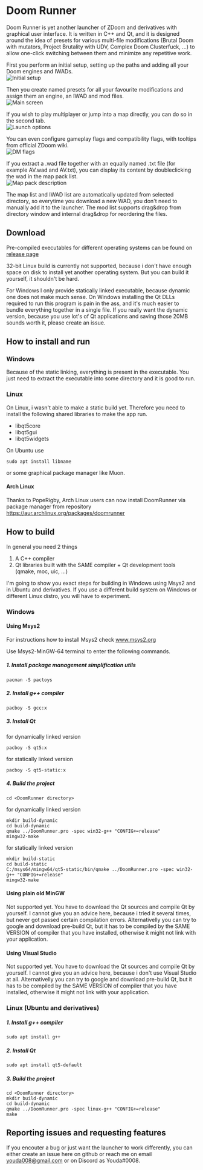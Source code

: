 # Doom Runner

Doom Runner is yet another launcher of ZDoom and derivatives with graphical user interface. It is written in C++ and Qt, and it is designed around the idea of presets for various multi-file modifications (Brutal Doom with mutators, Project Brutality with UDV, Complex Doom Clusterfuck, ...) to allow one-click switching between them and minimize any repetitive work.

First you perform an initial setup, setting up the paths and adding all your Doom engines and IWADs.\
![](Screenshots/1-InitialSetup.png "Initial setup")

Then you create named presets for all your favourite modifications and assign them an engine, an IWAD and mod files.\
![](Screenshots/2-MainScreen.png "Main screen")

If you wish to play multiplayer or jump into a map directly, you can do so in the second tab.\
![](Screenshots/3-LaunchOptions.png "Launch options")

You can even configure gameplay flags and compatibility flags, with tooltips from official ZDoom wiki.\
![](Screenshots/4-DMflags.png "DM flags")

If you extract a .wad file together with an equally named .txt file (for example AV.wad and AV.txt), you can display its content by doubleclicking the wad in the map pack list.\
![](Screenshots/5-MapPackDesc.png "Map pack description")

The map list and IWAD list are automatically updated from selected directory, so everytime you download a new WAD, you don't need to manually add it to the launcher. The mod list supports drag&drop from directory window and internal drag&drop for reordering the files.


## Download

Pre-compiled executables for different operating systems can be found on [release page](https://github.com/Youda008/DoomRunner/releases)

32-bit Linux build is currently not supported, because i don't have enough space on disk to install yet another operating system. But you can build it yourself, it shouldn't be hard.

For Windows I only provide statically linked executable, because dynamic one does not make much sense. On Windows installing the Qt DLLs required to run this program is pain in the ass, and it's much easier to bundle everything together in a single file. If you really want the dynamic version, because you use lot's of Qt applications and saving those 20MB sounds worth it, please create an issue.


## How to install and run

### Windows

Because of the static linking, everything is present in the executable. You just need to extract the executable into some directory and it is good to run.

### Linux

On Linux, i wasn't able to make a static build yet. Therefore you need to install the following shared libraries to make the app run.

* libqt5core
* libqt5gui
* libqt5widgets

On Ubuntu use
```
sudo apt install libname
```
or some graphical package manager like Muon.

#### Arch Linux

Thanks to PopeRigby, Arch Linux users can now install DoomRunner via package manager from repository https://aur.archlinux.org/packages/doomrunner


## How to build

In general you need 2 things
1. A C++ compiler
2. Qt libraries built with the SAME compiler + Qt development tools (qmake, moc, uic, ...)

I'm going to show you exact steps for building in Windows using Msys2 and in Ubuntu and derivatives. If you use a different build system on Windows or different Linux distro, you will have to experiment.


### Windows

#### Using Msys2

For instructions how to install Msys2 check www.msys2.org

Use Msys2-MinGW-64 terminal to enter the following commands.

##### 1. Install package management simplification utils
```
pacman -S pactoys
```

##### 2. Install g++ compiler
```
pacboy -S gcc:x
```

##### 3. Install Qt

for dynamically linked version
```
pacboy -S qt5:x
```
for statically linked version
```
pacboy -S qt5-static:x
```

##### 4. Build the project
```
cd <DoomRunner directory>
```
for dynamically linked version
```
mkdir build-dynamic
cd build-dynamic
qmake ../DoomRunner.pro -spec win32-g++ "CONFIG+=release"
mingw32-make
```
for statically linked version
```
mkdir build-static
cd build-static
C:/msys64/mingw64/qt5-static/bin/qmake ../DoomRunner.pro -spec win32-g++ "CONFIG+=release"
mingw32-make
```
	

#### Using plain old MinGW

Not supported yet.
You have to download the Qt sources and compile Qt by yourself. I cannot give you an advice here, because i tried it several times, but never got passed certain compilation errors. Alternativelly you can try to google and download pre-build Qt, but it has to be compiled by the SAME VERSION of compiler that you have installed, otherwise it might not link with your application.


#### Using Visual Studio

Not supported yet.
You have to download the Qt sources and compile Qt by yourself. I cannot give you an advice here, because i don't use Visual Studio at all. Alternativelly you can try to google and download pre-build Qt, but it has to be compiled by the SAME VERSION of compiler that you have installed, otherwise it might not link with your application.



### Linux (Ubuntu and derivatives)

##### 1. Install g++ compiler
```
sudo apt install g++
```
	
##### 2. Install Qt
```
sudo apt install qt5-default
```
	
##### 3. Build the project
```
cd <DoomRunner directory>
mkdir build-dynamic
cd build-dynamic
qmake ../DoomRunner.pro -spec linux-g++ "CONFIG+=release"
make
```


## Reporting issues and requesting features

If you encouter a bug or just want the launcher to work differently, you can either create an issue here on github or reach me on email youda008@gmail.com or on Discord as Youda#0008.
